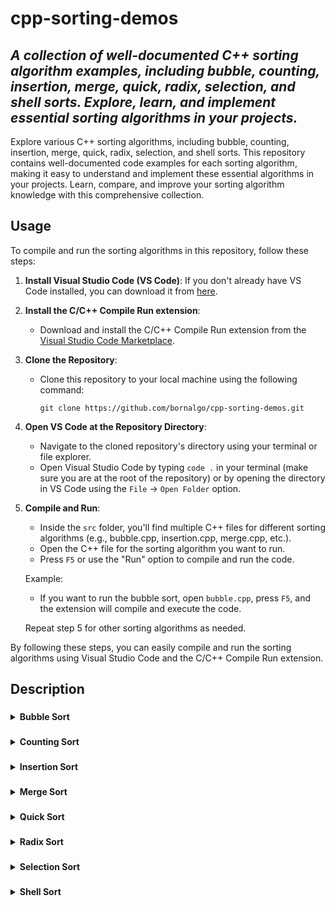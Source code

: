 # cpp-sorting-demos

## _A collection of well-documented C++ sorting algorithm examples, including bubble, counting, insertion, merge, quick, radix, selection, and shell sorts. Explore, learn, and implement essential sorting algorithms in your projects._

Explore various C++ sorting algorithms, including bubble, counting, insertion, merge, quick, radix, selection, and shell sorts. This repository contains well-documented code examples for each sorting algorithm, making it easy to understand and implement these essential algorithms in your projects. Learn, compare, and improve your sorting algorithm knowledge with this comprehensive collection.

## Usage

To compile and run the sorting algorithms in this repository, follow these steps:

1. **Install Visual Studio Code (VS Code)**:
   If you don't already have VS Code installed, you can download it from [here](https://code.visualstudio.com/).

2. **Install the C/C++ Compile Run extension**:
   - Download and install the C/C++ Compile Run extension from the [Visual Studio Code Marketplace](https://marketplace.visualstudio.com/items?itemName=danielpinto8zz6.c-cpp-compile-run).

3. **Clone the Repository**:
   - Clone this repository to your local machine using the following command:
     ```
     git clone https://github.com/bornalgo/cpp-sorting-demos.git
     ```

4. **Open VS Code at the Repository Directory**:
   - Navigate to the cloned repository's directory using your terminal or file explorer.
   - Open Visual Studio Code by typing `code .` in your terminal (make sure you are at the root of the repository) or by opening the directory in VS Code using the `File` -> `Open Folder` option.

5. **Compile and Run**:
   - Inside the `src` folder, you'll find multiple C++ files for different sorting algorithms (e.g., bubble.cpp, insertion.cpp, merge.cpp, etc.).
   - Open the C++ file for the sorting algorithm you want to run.
   - Press `F5` or use the "Run" option to compile and run the code.
   
   Example:
   - If you want to run the bubble sort, open `bubble.cpp`, press `F5`, and the extension will compile and execute the code.
   
   Repeat step 5 for other sorting algorithms as needed.

By following these steps, you can easily compile and run the sorting algorithms using Visual Studio Code and the C/C++ Compile Run extension.

## Description

###
<details>
  <summary><strong>Bubble Sort</strong></summary>
  
**Bubble Sort** is a simple comparison-based sorting algorithm that repeatedly steps through the list of elements to be sorted, compares adjacent elements,andswaps them if they are in the wrong order. The pass through the list is repeated until no swaps are needed, which means that the list is sorted.
**Time Complexity**:
- Best Case: O(n) - When the input list is already sorted, and no swaps are required.
- Worst Case: O(n^2) - When the input list is sorted in reverse order, and each element needs to be compared and swapped in each pass.
- Average Case: O(n^2) - Typically, bubble sort performs poorly on average.
Bubble sort is not considered an efficient sorting algorithm, especially for large datasets, due to its quadratic time complexity. There are more efficientsortingalgorithms like Quick Sort, Merge Sort, and Heap Sort that are often preferred for larger datasets.
**Space Complexity**:
- Bubble sort is an in-place sorting algorithm, which means it doesn't require additional memory to sort the elements. Hence, its space complexity is O(1)indicating that it uses a constant amount of memory for the sorting process.
**How Bubble Sort Works**:
1. Start at the beginning of the list.
2. Compare the first two elements. If the first element is larger than the second, swap them.
3. Move to the next pair of elements (from the second to the third), and repeat the comparison and swapping process.
4. Continue this process until you reach the end of the list for the first pass. At the end of the first pass, the largest element will have "bubbled up" tothelast position.
5. Repeat steps 1-4 for the remaining unsorted portion of the list (excluding the last element, which is already in its correct position after the first pass).
6. Continue this process until the entire list is sorted.
Bubble sort gets its name from the way smaller elements "bubble" to the top of the list in each pass. It is a straightforward sorting algorithm but notefficientfor large datasets, making it primarily useful for educational purposes or when dealing with small datasets where simplicity is preferred overefficiency.
<details>
  <summary>Illustrate Bubble Sort</summary>
Let's illustrate the Bubble Sort algorithm step by step using a simple example. Consider the following unsorted array:

**Unsorted Array**: [5, 1, 4, 2, 8]

We will use Bubble Sort to sort this array in ascending order. Here's how Bubble Sort works step by step:

**Step 1**:
- Compare the first two elements, 5 and 1.
- Since 5 is greater than 1, we swap them.
- The array becomes: [1, 5, 4, 2, 8]

**Step 2**:
- Compare the second and third elements, 5 and 4.
- Again, we swap them because 5 is greater than 4.
- The array becomes: [1, 4, 5, 2, 8]

**Step 3**:
- Compare the third and fourth elements, 5 and 2.
- Once more, we swap them because 5 is greater than 2.
- The array becomes: [1, 4, 2, 5, 8]

**Step 4**:
- Compare the fourth and fifth elements, 5 and 8.
- This time, there's no need to swap as 5 is less than 8.
- The array remains: [1, 4, 2, 5, 8]

**Step 5** (End of Pass 1):
- We've completed one pass through the array, and the largest element (8) has "bubbled up" to the end.
- We can now consider the remaining sub-array [1, 4, 2, 5] for the next pass.

**Step 6**:
- Compare the first two elements of the sub-array, 1 and 4.
- They are in the correct order, so no swap is needed.
- The sub-array remains: [1, 4, 2, 5]

**Step 7**:
- Compare the second and third elements of the sub-array, 4 and 2.
- We swap them because 4 is greater than 2.
- The sub-array becomes: [1, 2, 4, 5]

**Step 8**:
- Compare the third and fourth elements of the sub-array, 4 and 5.
- They are in the correct order, so no swap is needed.
- The sub-array remains: [1, 2, 4, 5]

**Step 9** (End of Pass 2):
- The second pass is complete, and the second largest element (5) has "bubbled up" to its correct position.

**Step 10** (Pass 3):
- We continue with the remaining sub-array [1, 2, 4] for the third pass.

**Step 11**:
- Compare the first two elements of the sub-array, 1 and 2.
- They are already in the correct order.

**Step 12**:
- Compare the second and third elements of the sub-array, 2 and 4.
- They are also in the correct order.

**Step 13** (End of Pass 3):
- The third pass is complete, and the array is sorted.

**Final Sorted Array**: [1, 2, 4, 5, 8]

Bubble Sort repeatedly compares adjacent elements and swaps them if they are in the wrong order. In each pass, the largest unsorted element "bubbles up" to its correct position at the end of the array. This process continues until the entire array is sorted.
</details>
</details>

###
<details>
  <summary><strong>Counting Sort</strong></summary>
  
**Counting Sort** is a non-comparison-based sorting algorithm that works well when the range of input values is known in advance. It counts the occurrences of each element in the input array, then uses this information to construct a sorted output array.

**Time Complexity**:
- Best Case: O(n + k) - When the range of input values is small, and the input is uniformly distributed, counting sort can achieve linear time complexity.
- Worst Case: O(n + k) - Even in the worst case, counting sort is linear, where 'n' is the number of elements to be sorted, and 'k' is the range of input values.
- Average Case: O(n + k) - Counting sort performs consistently well when the range of values is small.

Counting sort is particularly efficient for sorting integers or objects with integer keys. However, it is not suitable for sorting data with a large range or floating-point numbers due to its space complexity.

**Space Complexity**:
- Counting sort has a space complexity of O(k), where 'k' is the range of input values. This additional space is used to create the counting array, which can make it impractical for large ranges of input values.

**How Counting Sort Works**:

1. Find the range of input values (minimum and maximum).
2. Create a counting array of size `k`, where `k` is the range of input values, initialized to all zeros.
3. Iterate through the input array and, for each element, increment the corresponding index in the counting array by 1.
4. Compute the cumulative sum of the counting array. This step helps determine the positions of elements in the sorted output.
5. Create an output array of the same size as the input array.
6. For each element in the input array, use the counting array to determine its sorted position and place it in the output array accordingly.
7. The output array now contains the sorted elements.

Counting sort is highly efficient when the range of input values is small because it avoids comparisons and relies on counting occurrences directly. However, it is not an in-place sorting algorithm, and its space complexity can become a limitation for large ranges of input values. It is best suited for situations where the range of values is relatively small and known in advance.
<details>
  <summary>Illustrate Counting Sort</summary>
Let's illustrate the Counting Sort algorithm step by step using a simple example. Counting Sort is a non-comparative sorting algorithm that works well when the range of input values is small compared to the number of elements in the array.

Consider the following unsorted array:

**Unsorted Array**: [4, 2, 2, 8, 3, 3, 1]

Here's how Counting Sort works step by step:

**Step 1** (Find the range of input values):
- Find the minimum and maximum values in the array.
  - Minimum: 1
  - Maximum: 8

**Step 2** (Create a counting array):
- Create a counting array to store the count of each unique element within the range.
  - Counting Array: [0, 0, 0, 0, 0, 0, 0, 0, 0]
  - The size of the counting array is determined by the range (max - min + 1), so it has 8 elements.

**Step 3** (Count occurrences):
- Traverse the original array and count the occurrences of each element.
  - For each element in the original array, increment the corresponding index in the counting array.
  - After counting, the counting array becomes: [1, 2, 2, 2, 0, 0, 0, 1, 0]
  - Each index represents the count of its corresponding element.

**Step 4** (Calculate cumulative counts):
- Calculate the cumulative counts by summing up the counts in the counting array.
  - Cumulative Counts Array: [1, 3, 5, 7, 7, 7, 7, 8, 8]
  - Each index represents the sum of counts up to that element.

**Step 5** (Place elements in their sorted positions):
- Create a sorted array of the same size as the original array.
  - Sorted Array: [0, 0, 0, 0, 0, 0, 0, 0, 0] (initialized with zeros)
- Traverse the original array from right to left.
  - For each element, find its cumulative count in the cumulative counts array.
  - Use the cumulative count to determine its position in the sorted array.
  - Decrease the cumulative count by 1 for the element.
- After placing all elements, the sorted array becomes: [1, 2, 2, 3, 3, 4, 8]

**Final Sorted Array**: [1, 2, 2, 3, 3, 4, 8]

Counting Sort works by counting the occurrences of each element in the input array and then placing the elements in their correct positions in the sorted array based on their cumulative counts. It is efficient for sorting integers or objects with a small range of possible values.
</details>
</details>

###
<details>
  <summary><strong>Insertion Sort</strong></summary>
  
**Insertion Sort** is a simple comparison-based sorting algorithm that builds the final sorted array one item at a time. It is particularly efficient for small datasets or nearly sorted data.

**Time Complexity**:
- Best Case: O(n) - When the input array is already sorted, and no elements need to be moved.
- Worst Case: O(n^2) - When the input array is sorted in reverse order, and each element needs to be compared and possibly moved to its correct position in each pass.
- Average Case: O(n^2) - In most practical cases, insertion sort exhibits quadratic time complexity.

Insertion sort is efficient for small datasets or datasets that are nearly sorted but becomes inefficient for larger datasets compared to more advanced sorting algorithms like Merge Sort or Quick Sort.

**Space Complexity**:
- Insertion sort is an in-place sorting algorithm, meaning it does not require additional memory for sorting. Its space complexity is O(1), indicating that it uses a constant amount of memory for the sorting process.

**How Insertion Sort Works**:

1. Start with the second element (index 1) in the array. The first element is assumed to be in its correct position since a single element is always sorted.
2. Compare the current element with the elements before it (i.e., elements to its left) and move backward through the array.
3. While moving backward, if an element is greater than the current element, shift the greater element one position to the right.
4. Repeat step 3 until you find an element that is smaller than the current element or until you reach the beginning of the array.
5. Insert the current element in its correct position in the sorted portion of the array.
6. Move to the next unsorted element and repeat steps 2-5 until all elements are in their correct sorted positions.

Insertion sort works like sorting a hand of cards where you start with one card (the first element) and keep adding cards (elements) to your sorted hand while ensuring they are in the correct order relative to the cards you already have. It's an efficient choice for small or nearly sorted lists but becomes inefficient for larger datasets due to its quadratic time complexity.
<details>
  <summary>Illustrate Insertion Sort</summary>
Let's illustrate the Insertion Sort algorithm step by step using a simple example. Insertion Sort is a comparison-based sorting algorithm that builds a sorted array one element at a time by repeatedly taking the next unsorted element and inserting it into its correct position within the sorted part of the array.

Consider the following unsorted array:

**Unsorted Array**: [5, 2, 9, 3, 6]

Here's how Insertion Sort works step by step:

**Step 1** (Start with the first element):
- The first element, 5, is considered sorted by itself.
- Array: [5, 2, 9, 3, 6]

**Step 2** (Insert the next element, 2, into its correct position):
- Compare 2 with the elements to its left.
- Since 2 is smaller than 5, we move 5 one position to the right to make space for 2.
- Array: [2, 5, 9, 3, 6]

**Step 3** (Insert the next element, 9, into its correct position):
- Compare 9 with the elements to its left.
- Since 9 is greater than 5, it's already in the correct position within the sorted part.
- Array: [2, 5, 9, 3, 6]

**Step 4** (Insert the next element, 3, into its correct position):
- Compare 3 with the elements to its left.
- 3 is smaller than 9, so we move 9 one position to the right.
- Next, we compare 3 with 5 and move 5 to the right.
- Finally, we insert 3 into its correct position.
- Array: [2, 3, 5, 9, 6]

**Step 5** (Insert the last element, 6, into its correct position):
- Compare 6 with the elements to its left.
- 6 is smaller than 9, so we move 9 one position to the right.
- Then, we compare 6 with 5 and move 5 to the right.
- Finally, we insert 6 into its correct position.
- Array: [2, 3, 5, 6, 9]

**Final Sorted Array**: [2, 3, 5, 6, 9]

Insertion Sort builds the sorted part of the array incrementally by considering one element at a time and inserting it into its correct position within the sorted part. It repeats this process until the entire array is sorted. The algorithm is efficient for small datasets or partially sorted arrays.
</details>
</details>

###
<details>
  <summary><strong>Merge Sort</strong></summary>
  
**Merge Sort** is a comparison-based, divide-and-conquer sorting algorithm known for its stability and guaranteed performance. It divides the input array into smaller sub-arrays, recursively sorts them, and then merges the sorted sub-arrays to produce a single sorted output array.

**Time Complexity**:
- Best Case: O(n log n) - Merge sort consistently performs at this level regardless of the initial order of elements.
- Worst Case: O(n log n) - Even in the worst case, merge sort's time complexity remains efficient.
- Average Case: O(n log n) - Merge sort has a predictable and consistent average time complexity.

Merge sort is highly efficient and stable, making it suitable for a wide range of sorting scenarios, including large datasets.

**Space Complexity**:
- Merge sort typically has a space complexity of O(n) because it requires additional memory for the temporary storage of sub-arrays during the merging process. This is called "out-of-place" sorting. However, with optimizations, it can be adapted to perform "in-place" sorting with a space complexity of O(1) but at the cost of increased time complexity.

**How Merge Sort Works**:

1. **Divide**: The input array is divided into two equal (or nearly equal) halves until each sub-array contains only one element. This is achieved through recursive calls.
2. **Conquer**: Each sub-array is sorted recursively. The base case for the recursion is a sub-array with a single element, which is considered sorted by definition.
3. **Merge**: The sorted sub-arrays are merged to produce larger sorted sub-arrays until the entire array is sorted. The merging process combines two smaller sorted arrays into a larger sorted array.

The merging step is crucial in merge sort and is performed as follows:
- Create a temporary array to hold the merged results.
- Compare the elements of the two sub-arrays and merge them into the temporary array in sorted order.
- Continue this process until all elements are merged into the temporary array.
- Finally, copy the sorted elements from the temporary array back into the original array.

Merge sort's divide-and-conquer approach ensures that smaller sub-arrays are sorted before merging, making it stable and efficient. It is a popular choice for sorting large datasets, and its consistent time complexity makes it suitable for various applications.
<details>
  <summary>Illustrate Merge Sort</summary>
Let's illustrate the Merge Sort algorithm step by step using a simple example. Merge Sort is a divide-and-conquer sorting algorithm that divides an unsorted array into smaller subarrays, sorts each subarray, and then merges them back together to form a sorted array.

Consider the following unsorted array:

**Unsorted Array**: [38, 27, 43, 3, 9, 82, 10]

Here's how Merge Sort works step by step:

**Step 1** (Split the array):
- Divide the unsorted array into two equal halves.
  - Left Half: [38, 27, 43]
  - Right Half: [3, 9, 82, 10]

**Step 2** (Recursively sort each half):
- Apply Merge Sort to both the left and right halves separately.
- Recursive Sorting (Left Half):
  - Split the left half further.
  - Left Half: [38]
  - Right Half: [27, 43]
  - Continue splitting until each subarray contains one element.
- Recursive Sorting (Right Half):
  - Split the right half further.
  - Left Half: [3, 9]
  - Right Half: [82, 10]
  - Continue splitting until each subarray contains one element.

**Step 3** (Merge the sorted subarrays):
- Merge the sorted subarrays back together to create a single sorted array.
  - Merge [27] and [43] into [27, 43].
  - Merge [3, 9] and [10, 82] into [3, 9, 10, 82].
  - Merge [27, 43] and [3, 9, 10, 82] into [3, 9, 10, 27, 43, 82].
  - The merged array represents the sorted version of the original unsorted array.

**Final Sorted Array**: [3, 9, 10, 27, 43, 82]

Merge Sort works by recursively dividing the unsorted array into smaller subarrays until each subarray contains one element (trivially sorted). Then, it merges these sorted subarrays back together while maintaining their sorted order. The process repeats until the entire array is sorted. Merge Sort is known for its stable and efficient sorting performance.
</details>
</details>

###
<details>
  <summary><strong>Quick Sort</strong></summary>
  
**Quick Sort** is a widely used, efficient, and versatile comparison-based sorting algorithm. It is known for its speed and is often used as the sorting algorithm of choice for many applications.

**Time Complexity**:
- Best Case: O(n log n) - When the pivot element chosen in each step consistently divides the input array into approximately equal halves.
- Worst Case: O(n^2) - Occurs when the pivot element consistently results in imbalanced divisions, such as selecting the smallest or largest element as the pivot.
- Average Case: O(n log n) - In practice, quick sort typically performs with an average time complexity of O(n log n), making it one of the fastest sorting algorithms for large datasets.

Quick sort's average and best-case time complexity are excellent, making it a preferred choice for most sorting applications. However, it's crucial to choose a good pivot strategy to avoid the worst-case scenario.

**Space Complexity**:
- Quick sort is typically an in-place sorting algorithm, meaning it does not require additional memory for sorting. Its space complexity is O(log n), which represents the recursive call stack. In the worst case, when the stack depth reaches 'n,' it can be O(n).

**How Quick Sort Works**:

1. **Partitioning**: Choose a pivot element from the array. The pivot's choice is critical and can significantly affect performance. Common strategies include selecting the first, last, middle, or a random element as the pivot.
2. Rearrange the elements in the array so that elements less than the pivot come before it, and elements greater than the pivot come after it. This process is called partitioning.
3. Recursively apply quick sort to the sub-arrays on either side of the pivot.
4. Continue this process until the entire array is sorted. The base case for the recursion is an array with zero or one element, which is considered sorted.

The partitioning step works by maintaining two pointers, one at the left end and one at the right end of the sub-array. The left pointer moves to the right until it encounters an element greater than or equal to the pivot, while the right pointer moves to the left until it finds an element less than or equal to the pivot. These elements are then swapped, and the process continues until the pointers meet.

Quick sort's performance largely depends on the choice of the pivot and the partitioning process. To improve its performance and reduce the chance of worst-case behavior, various pivot selection strategies, such as the median-of-three or random pivot, are employed. Overall, quick sort is highly efficient and widely used for sorting large datasets.
<details>
  <summary>Illustrate Quick Sort</summary>
Let's illustrate the Quick Sort algorithm step by step using a simple example. Quick Sort is a divide-and-conquer sorting algorithm that works by selecting a "pivot" element from the array and partitioning the other elements into two sub-arrays, according to whether they are less than or greater than the pivot.

Consider the following unsorted array:

**Unsorted Array**: [6, 1, 7, 4, 3, 9, 2, 8, 5]

Here's how Quick Sort works step by step:

**Step 1** (Select a pivot):
- Choose a pivot element from the array. Let's choose the last element, which is 5, as the pivot.
  - Pivot: 5

**Step 2** (Partition the array):
- Partition the array into two sub-arrays:
  - Elements less than or equal to the pivot (left sub-array).
  - Elements greater than the pivot (right sub-array).
- After partitioning, the array becomes:
  - [1, 4, 3, 2] [5] [6, 7, 9, 8]

**Step 3** (Recursively sort sub-arrays):
- Apply Quick Sort recursively to the left and right sub-arrays.
  - Sort the left sub-array [1, 4, 3, 2]:
    - Choose the last element, 2, as the pivot.
    - Partition it into [1] [2] [4, 3].
    - The sorted left sub-array: [1, 2, 3, 4]
  - Sort the right sub-array [6, 7, 9, 8]:
    - Choose the last element, 8, as the pivot.
    - Partition it into [6, 7] [8] [9].
    - The sorted right sub-array: [6, 7, 8, 9]

**Step 4** (Combine sorted sub-arrays):
- Combine the sorted left sub-array, pivot (5), and sorted right sub-array.
  - [1, 2, 3, 4] [5] [6, 7, 8, 9]

**Final Sorted Array**: [1, 2, 3, 4, 5, 6, 7, 8, 9]

Quick Sort works by selecting a pivot, partitioning the array into two sub-arrays, and then recursively sorting each sub-array. The partitioning process ensures that elements less than the pivot are on the left side, and elements greater than the pivot are on the right side. This process continues until the entire array is sorted. Quick Sort is known for its efficient average and best-case performance, making it a popular sorting algorithm.
</details>
</details>

###
<details>
  <summary><strong>Radix Sort</strong></summary>
  
**Radix Sort** is a non-comparison-based sorting algorithm that works by distributing elements into buckets based on their individual digits or character positions. It sorts elements by processing digits or characters from the least significant to the most significant.

**Time Complexity**:
- Best Case: O(nk) - When the input data is uniformly distributed across all digit positions and 'k' is the number of digits or characters in the maximum element.
- Worst Case: O(nk) - Even in the worst case, radix sort's time complexity remains efficient.
- Average Case: O(nk) - Radix sort's average time complexity is consistent with the best and worst cases.

Radix sort is efficient for sorting integers or objects with multiple character keys, such as strings. It is particularly useful when the range of digits or characters in each position is small and known in advance.

**Space Complexity**:
- Radix sort typically has a space complexity of O(n+k), where 'n' is the number of elements to be sorted, and 'k' is the range of digits or characters at each position.

**How Radix Sort Works**:

1. Determine the maximum number of digits or character positions in the input data. This determines how many passes or iterations are needed to fully sort the elements.
2. Start with the rightmost (least significant) digit or character position and process all elements based on this position.
3. Use a stable sorting algorithm (like counting sort) to sort elements based on the current digit or character position. This involves distributing elements into buckets based on the value of the current position, then collecting them back in order.
4. Repeat step 3 for each digit or character position, moving from right to left.
5. After processing all positions, the elements are sorted in their entirety.

The key concept in radix sort is that it exploits the properties of positional notation. By sorting elements based on individual positions, it effectively sorts elements based on their entire values.

For example, when sorting integers, radix sort starts by sorting based on the least significant digit, then the tens digit, hundreds digit, and so on. After processing all digits, the integers are sorted completely. Similarly, when sorting strings, radix sort sorts based on the rightmost character, then the second rightmost character, and so on, until the strings are sorted.

Radix sort is a stable sort, meaning it preserves the relative order of equal elements. It is efficient and particularly suited for sorting large datasets of integers or objects with multiple character keys.
<details>
  <summary>Illustrate Radix Sort</summary>
Let's illustrate the Radix Sort algorithm step by step using a simple example. Radix Sort is a non-comparative sorting algorithm that sorts integers by processing individual digits. It performs a series of passes through the input data, considering each digit position from the least significant to the most significant.

Consider the following unsorted array:

**Unsorted Array**: [170, 45, 75, 90, 802, 24, 2, 66]

Here's how Radix Sort works step by step:

**Step 1** (Sort by the least significant digit, one's place):
- Group the elements by the last (rightmost) digit:
  - Bucket 0: [170, 90, 802]
  - Bucket 2: [2]
  - Bucket 4: [24]
  - Bucket 5: [45, 75]
  - Bucket 6: [66]

**Intermediate Result** (Sorted by one's place):
- [170, 90, 802, 2, 24, 45, 75, 66]

**Step 2** (Sort by the next significant digit, ten's place):
- Group the elements by the second-to-last digit:
  - Bucket 0: [802, 2]
  - Bucket 4: [24, 45, 66]
  - Bucket 5: [75]
  - Bucket 7: [170, 90]

**Intermediate Result** (Sorted by ten's place):
- [802, 2, 24, 45, 66, 75, 170, 90]

**Step 3** (Sort by the most significant digit, hundred's place):
- Group the elements by the leftmost digit:
  - Bucket 0: [2, 24, 45, 66, 75, 90]
  - Bucket 1: [170]
  - Bucket 8: [802]

**Final Sorted Array**: [2, 24, 45, 66, 75, 90, 170, 802]

Radix Sort works by sorting the elements based on their individual digits, from the least significant digit (rightmost) to the most significant digit (leftmost). It repeatedly groups elements into buckets according to the value of the current digit being considered, maintaining the order of elements within each bucket. After processing all digits, the elements are rearranged to form the sorted array. Radix Sort is efficient for sorting integers with a fixed number of digits and has a time complexity of O(nk), where n is the number of elements and k is the number of digits in the maximum element.
</details>
</details>

###
<details>
  <summary><strong>Selection Sort</strong></summary>
  
**Selection Sort** is a straightforward comparison-based sorting algorithm that repeatedly selects the minimum (or maximum) element from the unsorted portion of the array and moves it to the beginning (or end) of the sorted portion.

**Time Complexity**:
- Best Case: O(n^2) - Occurs when the input array is already sorted in reverse order, and the algorithm has to make many comparisons and swaps.
- Worst Case: O(n^2) - This happens when the input array is sorted in reverse order, and the algorithm has to perform a significant number of comparisons and swaps.
- Average Case: O(n^2) - In most practical cases, selection sort exhibits quadratic time complexity.

Selection sort is straightforward to implement but not efficient, especially for large datasets. It performs the same number of comparisons and swaps regardless of the input's initial order, making it suboptimal for many sorting tasks.

**Space Complexity**:
- Selection sort is an in-place sorting algorithm, meaning it doesn't require additional memory for sorting. Its space complexity is O(1), indicating that it uses a constant amount of memory for the sorting process.

**How Selection Sort Works**:

1. Start with an unsorted portion of the array (initially, the entire array is unsorted) and an empty sorted portion.
2. Find the minimum (or maximum) element in the unsorted portion.
3. Swap this element with the leftmost element in the unsorted portion.
4. Expand the sorted portion to include the newly placed minimum (or maximum) element.
5. Repeat steps 2-4 until the entire array is sorted.

The key characteristic of selection sort is that it minimizes the number of swaps, as it only swaps once per pass, unlike other sorting algorithms that may require multiple swaps per pass.

Selection sort is not efficient for large datasets, as its time complexity is quadratic, and it doesn't perform well compared to more advanced sorting algorithms like merge sort or quick sort. It is mainly used for educational purposes or for sorting small lists where its simplicity may outweigh its performance drawbacks.
<details>
  <summary>Illustrate Selection Sort</summary>
Let's illustrate the Selection Sort algorithm step by step using a simple example. Selection Sort is a comparison-based sorting algorithm that repeatedly selects the minimum element from an unsorted portion of the array and moves it to the beginning of the sorted portion.

Consider the following unsorted array:

**Unsorted Array**: [64, 25, 12, 22, 11]

Here's how Selection Sort works step by step:

**Step 1** (Initial Array):
- [64, 25, 12, 22, 11]

**Step 2** (Select the minimum element):
- Find the minimum element in the unsorted portion (from index 0 to the end):
  - Minimum element: 11

**Step 3** (Swap with the first element):
- Swap the minimum element (11) with the first element (64):
  - [11, 25, 12, 22, 64]

**Step 4** (Repeat for the remaining unsorted portion):
- Repeat the process for the remaining unsorted portion (from index 1 to the end).
- Find the minimum element in the unsorted portion (from index 1 to the end):
  - Minimum element: 12
- Swap the minimum element (12) with the first element in the unsorted portion (index 1):
  - [11, 12, 25, 22, 64]

**Step 5** (Repeat for the remaining unsorted portion):
- Repeat the process for the remaining unsorted portion (from index 2 to the end).
- Find the minimum element in the unsorted portion (from index 2 to the end):
  - Minimum element: 22
- Swap the minimum element (22) with the first element in the unsorted portion (index 2):
  - [11, 12, 22, 25, 64]

**Step 6** (Repeat for the remaining unsorted portion):
- Repeat the process for the remaining unsorted portion (from index 3 to the end).
- Find the minimum element in the unsorted portion (from index 3 to the end):
  - Minimum element: 25
- Swap the minimum element (25) with the first element in the unsorted portion (index 3):
  - [11, 12, 22, 25, 64]

**Step 7** (Final Sorted Array):
- The array is now sorted.

**Final Sorted Array**: [11, 12, 22, 25, 64]

Selection Sort works by repeatedly selecting the minimum element from the unsorted portion and moving it to the beginning of the sorted portion. It iterates through the array, one element at a time, and maintains two portions: the sorted portion on the left and the unsorted portion on the right. This process continues until the entire array is sorted. Selection Sort has a time complexity of O(n^2) and is not the most efficient sorting algorithm for large datasets but is straightforward to implement.
</details>
</details>

###
<details>
  <summary><strong>Shell Sort</strong></summary>
  
**Shell Sort** is an efficient in-place comparison-based sorting algorithm that is an extension of the insertion sort algorithm. It improves upon insertion sort by allowing elements to move more than one position at a time, which reduces the number of comparisons and swaps.

**Time Complexity**:
- Best Case: O(n log^2 n) - The best-case time complexity depends on the gap sequence used, and it can be improved with specific gap sequences.
- Worst Case: O(n^2) - In the worst case, when using a poor gap sequence, shell sort's time complexity can degrade to quadratic time.
- Average Case: It varies depending on the gap sequence used but is generally considered between O(n^1.3) and O(n^2).

The choice of gap sequence has a significant impact on the algorithm's performance. Some gap sequences, like the Knuth sequence or the Sedgewick sequence, yield better results than others.

**Space Complexity**:
- Shell sort is an in-place sorting algorithm, meaning it does not require additional memory for sorting. Its space complexity is O(1), indicating that it uses a constant amount of memory for the sorting process.

**How Shell Sort Works**:

1. Choose a gap sequence (a series of integers) that defines the gaps between elements to be compared and swapped. The choice of gap sequence is crucial for the algorithm's performance.
2. Starting with the largest gap, divide the input array into sub-arrays, each separated by the chosen gap.
3. Sort each sub-array individually using insertion sort. Insertion sort is applied to each sub-array separately, allowing elements to move more than one position at a time.
4. Reduce the gap size and repeat steps 2 and 3 until the gap size becomes 1.
5. The final pass with a gap size of 1 is a regular insertion sort, which efficiently sorts the elements since they are now closer to their correct positions.

The idea behind shell sort is to perform insertion sort on smaller sub-arrays that are already somewhat sorted. By gradually reducing the gap size, the algorithm makes larger and larger portions of the array closer to their sorted positions, leading to an overall efficient sorting process.

Shell sort is a practical sorting algorithm and can be significantly faster than simpler quadratic algorithms like insertion sort or bubble sort, especially for moderately sized datasets. Its performance is influenced by the choice of gap sequence, making it a versatile option for different use cases.

<details>
  <summary>Illustrate Shell Sort</summary>
Let's illustrate the Shell Sort algorithm step by step using a simple example. Shell Sort is an extension of the Insertion Sort algorithm and works by sorting elements that are distant from each other, gradually reducing the gap between elements to improve efficiency.

Consider the following unsorted array:

**Unsorted Array**: [8, 3, 6, 2, 9, 4, 1, 5, 7]

Here's how Shell Sort works step by step:

**Step 1** (Initial Gap):
- Choose an initial gap (also known as the "interval"). In this example, we'll start with a gap of 4.
- The array is divided into subarrays based on the gap:
  - [8, 9] [3, 4] [6, 1] [2, 5] [7]

**Step 2** (Sort subarrays with Insertion Sort):
- Apply Insertion Sort to each subarray independently. This step sorts the elements within each subarray.
  - Subarray 1: [8, 9] (sorted)
  - Subarray 2: [3, 4] (sorted)
  - Subarray 3: [1, 6] (sorted)
  - Subarray 4: [2, 5] (sorted)
  - Subarray 5: [7] (sorted)

**Intermediate Result** (Partially Sorted):
- [8, 3, 6, 2, 7, 4, 1, 5, 9]

**Step 3** (Reduce the gap):
- Reduce the gap to half of its previous value. In this case, the gap becomes 2.
- The array is divided into subarrays based on the new gap:
  - [8, 6, 7, 1] [3, 2, 4, 5] [9]

**Step 4** (Sort subarrays with Insertion Sort):
- Apply Insertion Sort to each subarray independently. This step further sorts the elements within each subarray.
  - Subarray 1: [6, 7, 1] (sorted)
  - Subarray 2: [2, 3, 4, 5] (sorted)
  - Subarray 3: [9] (sorted)

**Intermediate Result** (Partially Sorted):
- [1, 6, 2, 7, 3, 4, 5, 8, 9]

**Step 5** (Final Pass with Gap 1):
- Reduce the gap to 1. Now, the entire array is considered a single subarray.
- Apply Insertion Sort to the entire array:
  - [1, 2, 3, 4, 5, 6, 7, 8, 9]

**Final Sorted Array**: [1, 2, 3, 4, 5, 6, 7, 8, 9]

Shell Sort works by sorting elements that are distant from each other, gradually reducing the gap between elements in each pass until the gap becomes 1. The final pass with a gap of 1 essentially performs an Insertion Sort on the entire array, ensuring that the array is completely sorted. Shell Sort provides better performance than Insertion Sort on large datasets and has a time complexity that depends on the gap sequence used.
</details>
</details>

